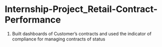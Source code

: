 # Internship-Project_Retail-Contract-Performance
1. Built dashboards of Customer’s contracts and used the indicator of compliance for managing contracts of status
